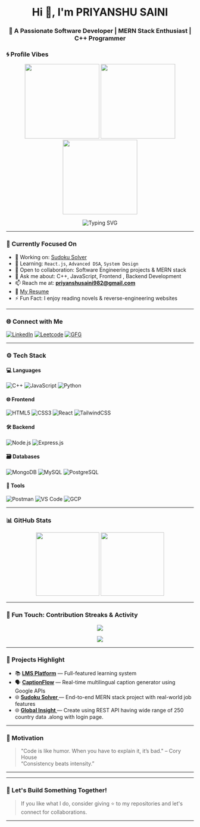 <h1 align="center">Hi 👋, I'm PRIYANSHU SAINI</h1>
<h3 align="center">🚀 A Passionate Software Developer | MERN Stack Enthusiast | C++ Programmer</h3>

### 🌀 Profile Vibes

<p align="center">
  <img src="https://media.giphy.com/media/L8K62iTDkzGX6/giphy.gif" width="200"/>
  <img src="https://media.giphy.com/media/3o7TKtnuHOHHUjR38Y/giphy.gif" width="200"/>
  <img src="https://media.giphy.com/media/ln7z2eWriiQAllfVcn/giphy.gif" width="200"/>
</p>


<p align="center">
  <img src="https://readme-typing-svg.herokuapp.com?font=Fira+Code&size=22&pause=1000&center=true&vCenter=true&width=435&lines=Love+to+build+impactful+products;Always+Learning+and+Growing+💡" alt="Typing SVG" />
</p>

---

### 🧠 Currently Focused On

- 🔭 Working on: [Sudoku Solver](https://sudoku-fkny.vercel.app/)
- 🌱 Learning: `React.js`, `Advanced DSA`, `System Design`
- 🤝 Open to collaboration: Software Engineering projects & MERN stack
- 💬 Ask me about: C++, JavaScript, Frontend , Backend Development
- 📫 Reach me at: **priyanshusaini982@gmail.com**
- 📄 [My Resume](https://drive.google.com/file/d/1T4Oftf1taxAjggU9bmusYUneZYNrK9xm/view?usp=sharing)
- ⚡ Fun Fact: I enjoy reading novels & reverse-engineering websites

---

### 🌐 Connect with Me

<p align="left">
  <a href="https://www.linkedin.com/in/priyanshu-saini-2a8951230/" target="_blank"><img src="https://img.shields.io/badge/LinkedIn-0077B5?style=flat&logo=linkedin&logoColor=white" alt="LinkedIn"/></a>
  <a href="https://leetcode.com/u/priyanshusaini982/" target="_blank"><img src="https://img.shields.io/badge/LeetCode-%23FFA116.svg?&style=flat&logo=leetcode&logoColor=white" alt="Leetcode"/></a>
  <a href="https://www.geeksforgeeks.org/user/priyanshusaini982/" target="_blank"><img src="https://img.shields.io/badge/GeeksforGeeks-2F8D46?style=flat&logo=geeksforgeeks&logoColor=white" alt="GFG"/></a>
</p>

---

### ⚙️ Tech Stack

#### 💻 Languages
![C++](https://img.shields.io/badge/C++-00599C?style=flat&logo=c%2B%2B&logoColor=white)
![JavaScript](https://img.shields.io/badge/JavaScript-F7DF1E?style=flat&logo=javascript&logoColor=black)
![Python](https://img.shields.io/badge/Python-3776AB?style=flat&logo=python&logoColor=white)

#### 🌐 Frontend
![HTML5](https://img.shields.io/badge/HTML5-E34F26?style=flat&logo=html5&logoColor=white)
![CSS3](https://img.shields.io/badge/CSS3-1572B6?style=flat&logo=css3&logoColor=white)
![React](https://img.shields.io/badge/React-20232A?style=flat&logo=react&logoColor=61DAFB)
![TailwindCSS](https://img.shields.io/badge/Tailwind_CSS-38B2AC?style=flat&logo=tailwind-css&logoColor=white)

#### 🛠️ Backend
![Node.js](https://img.shields.io/badge/Node.js-43853D?style=flat&logo=node.js&logoColor=white)
![Express.js](https://img.shields.io/badge/Express.js-000000?style=flat&logo=express&logoColor=white)

#### 🗃️ Databases
![MongoDB](https://img.shields.io/badge/MongoDB-4EA94B?style=flat&logo=mongodb&logoColor=white)
![MySQL](https://img.shields.io/badge/MySQL-005C84?style=flat&logo=mysql&logoColor=white)
![PostgreSQL](https://img.shields.io/badge/PostgreSQL-316192?style=flat&logo=postgresql&logoColor=white)

#### 🔧 Tools
![Postman](https://img.shields.io/badge/Postman-FF6C37?style=flat&logo=postman&logoColor=white)
![VS Code](https://img.shields.io/badge/VS%20Code-007ACC?style=flat&logo=visual-studio-code&logoColor=white)
![GCP](https://img.shields.io/badge/Google_Cloud-4285F4?style=flat&logo=google-cloud&logoColor=white)

---

### 📊 GitHub Stats

<p align="center">
  <img src="https://github-readme-stats.vercel.app/api?username=Priyanshusaini01&show_icons=true&theme=radical" height="170" />
  <img src="https://github-readme-stats.vercel.app/api/top-langs/?username=Priyanshusaini01&layout=compact&theme=radical" height="170"/>
</p>

---

### 🧩 Fun Touch: Contribution Streaks & Activity

<p align="center">
  <img src="https://github-readme-streak-stats.herokuapp.com/?user=Priyanshusaini01&theme=tokyonight" />
</p>

<p align="center">
  <img src="https://github-profile-summary-cards.vercel.app/api/cards/profile-details?username=Priyanshusaini01&theme=monokai" />
</p>

---

### 🎯 Projects Highlight

- 📚 **[LMS Platform](https://lms-2-0-sobd.vercel.app/)** — Full-featured learning system
- 🗣️ **[CaptionFlow](https://caption-flow.vercel.app/)** — Real-time multilingual caption generator using Google APIs
- 🌐 **[Sudoku Solver ](https://sudoku-fkny.vercel.app/)** — End-to-end MERN stack project with real-world job features
- 🌐 **[Global Insight ](https://country-with-auth.vercel.app/)** — Create using REST API having wide range of 250 country data .along with login page.


---

### 🧠 Motivation

> "Code is like humor. When you have to explain it, it’s bad." – Cory House  
> “Consistency beats intensity.”

---

 

---

### 📌 Let's Build Something Together!

> If you like what I do, consider giving ⭐ to my repositories and let's connect for collaborations.

---


